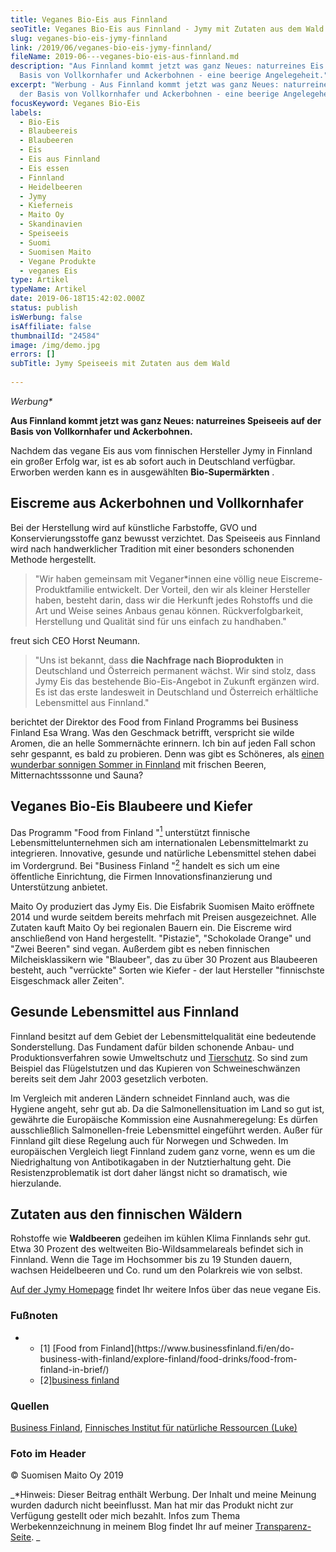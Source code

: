 ```yaml
---
title: Veganes Bio-Eis aus Finnland
seoTitle: Veganes Bio-Eis aus Finnland - Jymy mit Zutaten aus dem Wald
slug: veganes-bio-eis-jymy-finnland
link: /2019/06/veganes-bio-eis-jymy-finnland/
fileName: 2019-06---veganes-bio-eis-aus-finnland.md
description: "Aus Finnland kommt jetzt was ganz Neues: naturreines Eis auf der
  Basis von Vollkornhafer und Ackerbohnen - eine beerige Angelegeheit."
excerpt: "Werbung - Aus Finnland kommt jetzt was ganz Neues: naturreines Eis auf
  der Basis von Vollkornhafer und Ackerbohnen - eine beerige Angelegeheit."
focusKeyword: Veganes Bio-Eis
labels:
  - Bio-Eis
  - Blaubeereis
  - Blaubeeren
  - Eis
  - Eis aus Finnland
  - Eis essen
  - Finnland
  - Heidelbeeren
  - Jymy
  - Kieferneis
  - Maito Oy
  - Skandinavien
  - Speiseeis
  - Suomi
  - Suomisen Maito
  - Vegane Produkte
  - veganes Eis
type: Artikel
typeName: Artikel
date: 2019-06-18T15:42:02.000Z
status: publish
isWerbung: false
isAffiliate: false
thumbnailId: "24584"
image: /img/demo.jpg
errors: []
subTitle: Jymy Speiseeis mit Zutaten aus dem Wald
  
---
```


_Werbung\*_

**Aus Finnland kommt jetzt was ganz Neues: naturreines Speiseeis auf der Basis
von Vollkornhafer und Ackerbohnen.**

Nachdem das vegane Eis aus vom finnischen Hersteller Jymy in Finnland ein großer
Erfolg war, ist es ab sofort auch in Deutschland verfügbar. Erworben werden kann
es in ausgewählten **Bio-Supermärkten** .

## Eiscreme aus Ackerbohnen und Vollkornhafer

Bei der Herstellung wird auf künstliche Farbstoffe, GVO und Konservierungsstoffe
ganz bewusst verzichtet. Das Speiseeis aus Finnland wird nach handwerklicher
Tradition mit einer besonders schonenden Methode hergestellt.

> "Wir haben gemeinsam mit Veganer\*innen eine völlig neue
> Eiscreme-Produktfamilie entwickelt. Der Vorteil, den wir als kleiner
> Hersteller haben, besteht darin, dass wir die Herkunft jedes Rohstoffs und die
> Art und Weise seines Anbaus genau können. Rückverfolgbarkeit, Herstellung und
> Qualität sind für uns einfach zu handhaben."

freut sich CEO Horst Neumann.

> "Uns ist bekannt, dass **die Nachfrage nach Bioprodukten** in Deutschland und
> Österreich permanent wächst. Wir sind stolz, dass Jymy Eis das bestehende
> Bio-Eis-Angebot in Zukunft ergänzen wird. Es ist das erste landesweit in
> Deutschland und Österreich erhältliche Lebensmittel aus Finnland."

berichtet der Direktor des Food from Finland Programms bei Business Finland Esa
Wrang. Was den Geschmack betrifft, verspricht sie wilde Aromen, die an helle
Sommernächte erinnern. Ich bin auf jeden Fall schon sehr gespannt, es bald zu
probieren. Denn was gibt es Schöneres, als
[einen wunderbar sonnigen Sommer in Finnland](/tag/finnland2016/) mit frischen
Beeren, Mitternachtsssonne und Sauna?

## Veganes Bio-Eis Blaubeere und Kiefer

Das Programm "Food from Finland "[<sup>1</sup>](#1) unterstützt finnische
Lebensmittelunternehmen sich am internationalen Lebensmittelmarkt zu
integrieren. Innovative, gesunde und natürliche Lebensmittel stehen dabei im
Vordergrund. Bei "Business Finland "[<sup>2</sup>](#2) handelt es sich um eine
öffentliche Einrichtung, die Firmen Innovationsfinanzierung und Unterstützung
anbietet.

Maito Oy produziert das Jymy Eis. Die Eisfabrik Suomisen Maito eröffnete 2014
und wurde seitdem bereits mehrfach mit Preisen ausgezeichnet. Alle Zutaten kauft
Maito Oy bei regionalen Bauern ein. Die Eiscreme wird anschließend von Hand
hergestellt. "Pistazie", "Schokolade Orange" und "Zwei Beeren" sind vegan.
Außerdem gibt es neben finnischen Milcheisklassikern wie "Blaubeer", das zu über
30 Prozent aus Blaubeeren besteht, auch "verrückte" Sorten wie Kiefer - der laut
Hersteller "finnischste Eisgeschmack aller Zeiten".

## Gesunde Lebensmittel aus Finnland

Finnland besitzt auf dem Gebiet der Lebensmittelqualität eine bedeutende
Sonderstellung. Das Fundament dafür bilden schonende Anbau- und
Produktionsverfahren sowie Umweltschutz und
[Tierschutz](/category/gesellschaft/tierschutz/). So sind zum Beispiel das
Flügelstutzen und das Kupieren von Schweineschwänzen bereits seit dem Jahr 2003
gesetzlich verboten.

Im Vergleich mit anderen Ländern schneidet Finnland auch, was die Hygiene
angeht, sehr gut ab. Da die Salmonellensituation im Land so gut ist, gewährte
die Europäische Kommission eine Ausnahmeregelung: Es dürfen ausschließlich
Salmonellen-freie Lebensmittel eingeführt werden. Außer für Finnland gilt diese
Regelung auch für Norwegen und Schweden. Im europäischen Vergleich liegt
Finnland zudem ganz vorne, wenn es um die Niedrighaltung von Antibotikagaben in
der Nutztierhaltung geht. Die Resistenzproblematik ist dort daher längst nicht
so dramatisch, wie hierzulande.

## Zutaten aus den finnischen Wäldern

Rohstoffe wie **Waldbeeren** gedeihen im kühlen Klima Finnlands sehr gut. Etwa
30 Prozent des weltweiten Bio-Wildsammelareals befindet sich in Finnland. Wenn
die Tage im Hochsommer bis zu 19 Stunden dauern, wachsen Heidelbeeren und Co.
rund um den Polarkreis wie von selbst.

[Auf der Jymy Homepage](http://www.jymy.fi) findet Ihr weitere Infos über das
neue vegane Eis.

### Fußnoten

- <ul>     <li id="1">[1]  [Food from Finland](https://www.businessfinland.fi/en/do-business-with-finland/explore-finland/food-drinks/food-from-finland-in-brief/)
- [2][business finland](https://www.businessfinland.fi/en/do-business-with-finland/home/)
</li>
</ul>

### Quellen

[Business Finland](https://www.businessfinland.fi/en/do-business-with-finland/home/),
[Finnisches Institut für natürliche Ressourcen (Luke)](https://www.luke.fi/ruokafakta/de/titelseite/)

### Foto im Header

© Suomisen Maito Oy 2019

_\*Hinweis: Dieser Beitrag enthält Werbung. Der Inhalt und meine Meinung wurden
dadurch nicht beeinflusst. Man hat mir das Produkt nicht zur Verfügung gestellt
oder mich bezahlt. Infos zum Thema Werbekennzeichnung in meinem Blog findet Ihr
auf meiner [Transparenz-Seite](/werbung/). _

  